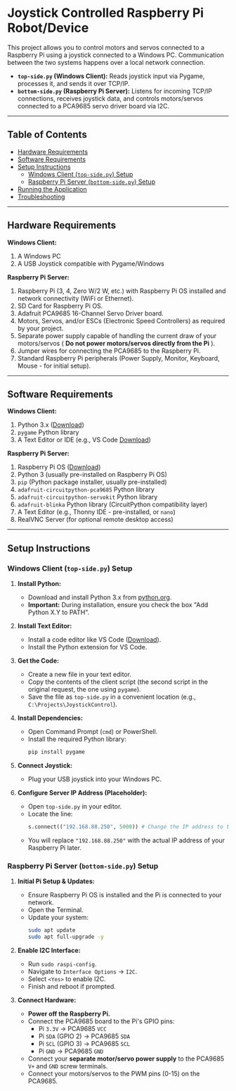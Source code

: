 # Joystick Controlled Raspberry Pi Robot/Device

This project allows you to control motors and servos connected to a Raspberry Pi using a joystick connected to a Windows PC. Communication between the two systems happens over a local network connection.

* **`top-side.py` (Windows Client):** Reads joystick input via Pygame, processes it, and sends it over TCP/IP.
* **`bottom-side.py` (Raspberry Pi Server):** Listens for incoming TCP/IP connections, receives joystick data, and controls motors/servos connected to a PCA9685 servo driver board via I2C.

---

## Table of Contents

* [Hardware Requirements](#hardware-requirements)
* [Software Requirements](#software-requirements)
* [Setup Instructions](#setup-instructions)
    * [Windows Client (`top-side.py`) Setup](#windows-client-top-sidepy-setup)
    * [Raspberry Pi Server (`bottom-side.py`) Setup](#raspberry-pi-server-bottom-sidepy-setup)
* [Running the Application](#running-the-application)
* [Troubleshooting](#troubleshooting)

---

## Hardware Requirements

**Windows Client:**
1.  A Windows PC
2.  A USB Joystick compatible with Pygame/Windows

**Raspberry Pi Server:**
1.  Raspberry Pi (3, 4, Zero W/2 W, etc.) with Raspberry Pi OS installed and network connectivity (WiFi or Ethernet).
2.  SD Card for Raspberry Pi OS.
3.  Adafruit PCA9685 16-Channel Servo Driver board.
4.  Motors, Servos, and/or ESCs (Electronic Speed Controllers) as required by your project.
5.  Separate power supply capable of handling the current draw of your motors/servos ( **Do not power motors/servos directly from the Pi** ).
6.  Jumper wires for connecting the PCA9685 to the Raspberry Pi.
7.  Standard Raspberry Pi peripherals (Power Supply, Monitor, Keyboard, Mouse - for initial setup).

---

## Software Requirements

**Windows Client:**
1.  Python 3.x ([Download](https://www.python.org/downloads/))
2.  `pygame` Python library
3.  A Text Editor or IDE (e.g., VS Code [Download](https://code.visualstudio.com/))

**Raspberry Pi Server:**
1.  Raspberry Pi OS ([Download](https://www.raspberrypi.com/software/))
2.  Python 3 (usually pre-installed on Raspberry Pi OS)
3.  `pip` (Python package installer, usually pre-installed)
4.  `adafruit-circuitpython-pca9685` Python library
5.  `adafruit-circuitpython-servokit` Python library
6.  `adafruit-blinka` Python library (CircuitPython compatibility layer)
7.  A Text Editor (e.g., Thonny IDE - pre-installed, or `nano`)
8.  RealVNC Server (for optional remote desktop access)

---

## Setup Instructions

### Windows Client (`top-side.py`) Setup

1.  **Install Python:**
    * Download and install Python 3.x from [python.org](https://www.python.org/downloads/).
    * **Important:** During installation, ensure you check the box "Add Python X.Y to PATH".

2.  **Install Text Editor:**
    * Install a code editor like VS Code ([Download](https://code.visualstudio.com/)).
    * Install the Python extension for VS Code.

3.  **Get the Code:**
    * Create a new file in your text editor.
    * Copy the contents of the client script (the second script in the original request, the one using `pygame`).
    * Save the file as `top-side.py` in a convenient location (e.g., `C:\Projects\JoystickControl`).

4.  **Install Dependencies:**
    * Open Command Prompt (`cmd`) or PowerShell.
    * Install the required Python library:
        ```bash
        pip install pygame
        ```

5.  **Connect Joystick:**
    * Plug your USB joystick into your Windows PC.

6.  **Configure Server IP Address (Placeholder):**
    * Open `top-side.py` in your editor.
    * Locate the line:
        ```python
        s.connect(("192.168.88.250", 5000)) # Change the IP address to the server's IP address
        ```
    * You will replace `"192.168.88.250"` with the actual IP address of your Raspberry Pi later.

### Raspberry Pi Server (`bottom-side.py`) Setup

1.  **Initial Pi Setup & Updates:**
    * Ensure Raspberry Pi OS is installed and the Pi is connected to your network.
    * Open the Terminal.
    * Update your system:
        ```bash
        sudo apt update
        sudo apt full-upgrade -y
        ```

2.  **Enable I2C Interface:**
    * Run `sudo raspi-config`.
    * Navigate to `Interface Options` -> `I2C`.
    * Select `<Yes>` to enable I2C.
    * Finish and reboot if prompted.

3.  **Connect Hardware:**
    * **Power off the Raspberry Pi.**
    * Connect the PCA9685 board to the Pi's GPIO pins:
        * Pi `3.3V` -> PCA9685 `VCC`
        * Pi `SDA` (GPIO 2) -> PCA9685 `SDA`
        * Pi `SCL` (GPIO 3) -> PCA9685 `SCL`
        * Pi `GND` -> PCA9685 `GND`
    * Connect your **separate motor/servo power supply** to the PCA9685 `V+` and `GND` screw terminals.
    * Connect your motors/servos to the PWM pins (0-15) on the PCA9685.
